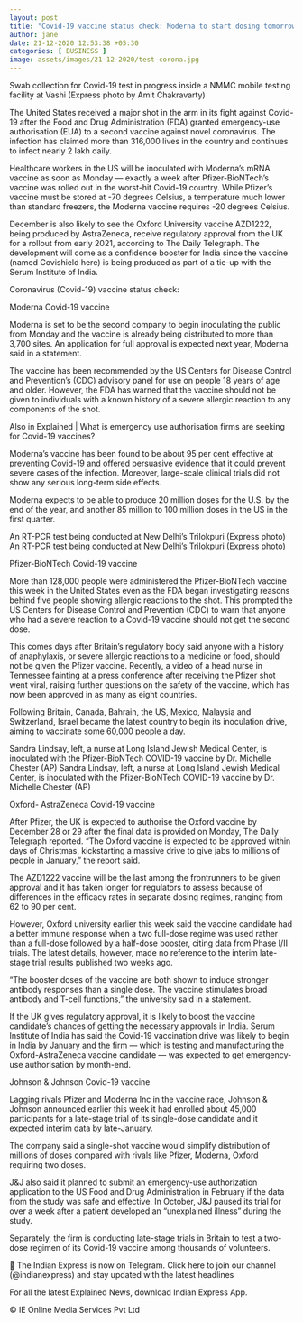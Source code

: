 ```yaml
---
layout: post
title: "Covid-19 vaccine status check: Moderna to start dosing tomorrow; Oxford to get UK approval next week"
author: jane 
date: 21-12-2020 12:53:38 +05:30 
categories: [ BUSINESS ] 
image: assets/images/21-12-2020/test-corona.jpg
---
```

Swab collection for Covid-19 test in progress inside a NMMC mobile testing facility at Vashi (Express photo by Amit Chakravarty)

The United States received a major shot in the arm in its fight against Covid-19 after the Food and Drug Administration (FDA) granted emergency-use authorisation (EUA) to a second vaccine against novel coronavirus. The infection has claimed more than 316,000 lives in the country and continues to infect nearly 2 lakh daily.

Healthcare workers in the US will be inoculated with Moderna’s mRNA vaccine as soon as Monday — exactly a week after Pfizer-BioNTech’s vaccine was rolled out in the worst-hit Covid-19 country. While Pfizer’s vaccine must be stored at -70 degrees Celsius, a temperature much lower than standard freezers, the Moderna vaccine requires -20 degrees Celsius.

December is also likely to see the Oxford University vaccine AZD1222, being produced by AstraZeneca, receive regulatory approval from the UK for a rollout from early 2021, according to The Daily Telegraph. The development will come as a confidence booster for India since the vaccine (named Covishield here) is being produced as part of a tie-up with the Serum Institute of India.

Coronavirus (Covid-19) vaccine status check:

Moderna Covid-19 vaccine

Moderna is set to be the second company to begin inoculating the public from Monday and the vaccine is already being distributed to more than 3,700 sites. An application for full approval is expected next year, Moderna said in a statement.

The vaccine has been recommended by the US Centers for Disease Control and Prevention’s (CDC) advisory panel for use on people 18 years of age and older. However, the FDA has warned that the vaccine should not be given to individuals with a known history of a severe allergic reaction to any components of the shot.

Also in Explained | What is emergency use authorisation firms are seeking for Covid-19 vaccines?

Moderna’s vaccine has been found to be about 95 per cent effective at preventing Covid-19 and offered persuasive evidence that it could prevent severe cases of the infection. Moreover, large-scale clinical trials did not show any serious long-term side effects.

Moderna expects to be able to produce 20 million doses for the U.S. by the end of the year, and another 85 million to 100 million doses in the US in the first quarter.

An RT-PCR test being conducted at New Delhi’s Trilokpuri (Express photo) An RT-PCR test being conducted at New Delhi’s Trilokpuri (Express photo)

Pfizer-BioNTech Covid-19 vaccine

More than 128,000 people were administered the Pfizer-BioNTech vaccine this week in the United States even as the FDA began investigating reasons behind five people showing allergic reactions to the shot. This prompted the US Centers for Disease Control and Prevention (CDC) to warn that anyone who had a severe reaction to a Covid-19 vaccine should not get the second dose.

This comes days after Britain’s regulatory body said anyone with a history of anaphylaxis, or severe allergic reactions to a medicine or food, should not be given the Pfizer vaccine. Recently, a video of a head nurse in Tennessee fainting at a press conference after receiving the Pfizer shot went viral, raising further questions on the safety of the vaccine, which has now been approved in as many as eight countries.

Following Britain, Canada, Bahrain, the US, Mexico, Malaysia and Switzerland, Israel became the latest country to begin its inoculation drive, aiming to vaccinate some 60,000 people a day.

Sandra Lindsay, left, a nurse at Long Island Jewish Medical Center, is inoculated with the Pfizer-BioNTech COVID-19 vaccine by Dr. Michelle Chester (AP) Sandra Lindsay, left, a nurse at Long Island Jewish Medical Center, is inoculated with the Pfizer-BioNTech COVID-19 vaccine by Dr. Michelle Chester (AP)

Oxford- AstraZeneca Covid-19 vaccine

After Pfizer, the UK is expected to authorise the Oxford vaccine by December 28 or 29 after the final data is provided on Monday, The Daily Telegraph reported. “The Oxford vaccine is expected to be approved within days of Christmas, kickstarting a massive drive to give jabs to millions of people in January,” the report said.

The AZD1222 vaccine will be the last among the frontrunners to be given approval and it has taken longer for regulators to assess because of differences in the efficacy rates in separate dosing regimes, ranging from 62 to 90 per cent.

However, Oxford university earlier this week said the vaccine candidate had a better immune response when a two full-dose regime was used rather than a full-dose followed by a half-dose booster, citing data from Phase I/II trials. The latest details, however, made no reference to the interim late-stage trial results published two weeks ago.

“The booster doses of the vaccine are both shown to induce stronger antibody responses than a single dose. The vaccine stimulates broad antibody and T-cell functions,” the university said in a statement.

If the UK gives regulatory approval, it is likely to boost the vaccine candidate’s chances of getting the necessary approvals in India. Serum Institute of India has said the Covid-19 vaccination drive was likely to begin in India by January and the firm — which is testing and manufacturing the Oxford-AstraZeneca vaccine candidate — was expected to get emergency-use authorisation by month-end.

Johnson & Johnson Covid-19 vaccine

Lagging rivals Pfizer and Moderna Inc in the vaccine race, Johnson & Johnson announced earlier this week it had enrolled about 45,000 participants for a late-stage trial of its single-dose candidate and it expected interim data by late-January.

The company said a single-shot vaccine would simplify distribution of millions of doses compared with rivals like Pfizer, Moderna, Oxford requiring two doses.

J&J also said it planned to submit an emergency-use authorization application to the US Food and Drug Administration in February if the data from the study was safe and effective. In October, J&J paused its trial for over a week after a patient developed an “unexplained illness” during the study.

Separately, the firm is conducting late-stage trials in Britain to test a two-dose regimen of its Covid-19 vaccine among thousands of volunteers.

📣 The Indian Express is now on Telegram. Click here to join our channel (@indianexpress) and stay updated with the latest headlines

For all the latest Explained News, download Indian Express App.

© IE Online Media Services Pvt Ltd